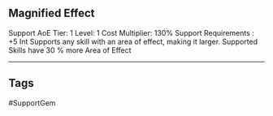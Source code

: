 ## Magnified Effect
Support
AoE
Tier: 1
Level: 1
Cost Multiplier: 130%
Support Requirements : +5 Int
Supports any skill with an area of effect, making it larger.
Supported Skills have 30 % more Area of Effect

---
## Tags
#SupportGem
